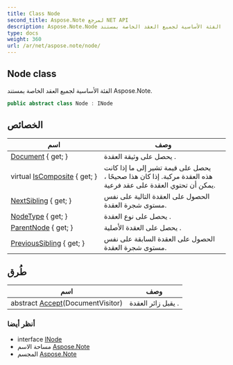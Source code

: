 ```yaml
---
title: Class Node
second_title: Aspose.Note لمرجع NET API
description: Aspose.Note.Node فصل. الفئة الأساسية لجميع العقد الخاصة بمستند Aspose.Note.
type: docs
weight: 360
url: /ar/net/aspose.note/node/
---
```

## Node class

الفئة الأساسية لجميع العقد الخاصة بمستند Aspose.Note.

```csharp
public abstract class Node : INode
```

## الخصائص

| اسم | وصف |
| --- | --- |
| [Document](../../aspose.note/node/document/) { get; } | يحصل على وثيقة العقدة . |
| virtual [IsComposite](../../aspose.note/node/iscomposite/) { get; } | يحصل على قيمة تشير إلى ما إذا كانت هذه العقدة مركبة. إذا كان هذا صحيحًا ، يمكن أن تحتوي العقدة على عقد فرعية. |
| [NextSibling](../../aspose.note/node/nextsibling/) { get; } | الحصول على العقدة التالية على نفس مستوى شجرة العقدة. |
| [NodeType](../../aspose.note/node/nodetype/) { get; } | يحصل على نوع العقدة . |
| [ParentNode](../../aspose.note/node/parentnode/) { get; } | يحصل على العقدة الأصلية . |
| [PreviousSibling](../../aspose.note/node/previoussibling/) { get; } | الحصول على العقدة السابقة على نفس مستوى شجرة العقدة. |

## طُرق

| اسم | وصف |
| --- | --- |
| abstract [Accept](../../aspose.note/node/accept/)(DocumentVisitor) | يقبل زائر العقدة . |

### أنظر أيضا

* interface [INode](../inode/)
* مساحة الاسم [Aspose.Note](../../aspose.note/)
* المجسم [Aspose.Note](../../)


